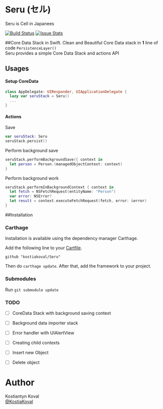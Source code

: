 Seru (セル) 
=====
Seru is Cell in Japanees

[![Build Status](https://travis-ci.org/kostiakoval/Seru.svg?branch=develop)](https://travis-ci.org/kostiakoval/Seru) 
[![Issue Stats](http://issuestats.com/github/kostiakoval/Seru/badge/pr)](http://issuestats.com/github/kostiakoval/Seru)

##Core Data Stack in Swift.
Clean and Beautiful Core Data stack in **1** line of code `PersistenceLayer()`  
Seru provides a simple Core Data Stack and actions API
 
## Usages

#### Setup CoreData

```swift
class AppDelegate: UIResponder, UIApplicationDelegate {            
  lazy var seruStack = Seru()
  ...
}
```

#### Actions 

Save
```swift
var seruStack: Seru
seruStack.persist()
```

Perform background save
```swift
seruStack.performBackgroundSave({ context in
  let person = Person.(managedObjectContext: context)
}
```

Perform background work
```swift
seruStack.performInBackgroundContext { context in
  let fetch = NSFetchRequest(entityName: "Person")
  var error: NSError?
  let result = context.executeFetchRequest(fetch, error: &error)
}
```



##Installation

### Carthage
Installation is available using the dependency manager Carthage.

Add the following line to your [Cartfile](https://github.com/Carthage/Carthage/blob/master/Documentation/Artifacts.md#cartfile).

```
github "kostiakoval/Seru"
```
Then do `carthage update`. After that, add the framework to your project.

### Submodules

Run `git submodule update`

### TODO
- [ ] CoreData Stack with background saving context
- [ ] Background data importer stack
- [ ] Error handler with UIAlertView
- [ ] Creating child contexts
- [ ] Insert new Object
- [ ] Delete object


# Author

Kostiantyn Koval  
[@KostiaKoval](https://twitter.com/KostiaKoval)

